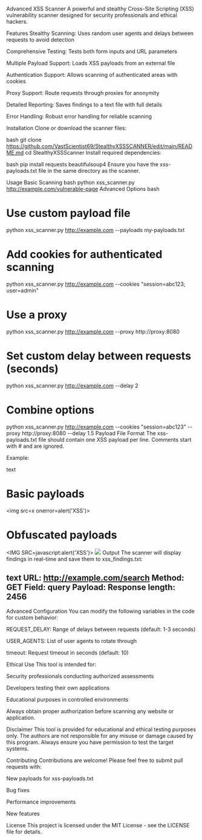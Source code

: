 Advanced XSS Scanner
A powerful and stealthy Cross-Site Scripting (XSS) vulnerability scanner designed for security professionals and ethical hackers.

Features
Stealthy Scanning: Uses random user agents and delays between requests to avoid detection

Comprehensive Testing: Tests both form inputs and URL parameters

Multiple Payload Support: Loads XSS payloads from an external file

Authentication Support: Allows scanning of authenticated areas with cookies

Proxy Support: Route requests through proxies for anonymity

Detailed Reporting: Saves findings to a text file with full details

Error Handling: Robust error handling for reliable scanning

Installation
Clone or download the scanner files:

bash
git clone https://github.com/VastScientist69/StealthyXSSSCANNER/edit/main/README.md
cd StealthyXSSScanner
Install required dependencies:

bash
pip install requests beautifulsoup4
Ensure you have the xss-payloads.txt file in the same directory as the scanner.

Usage
Basic Scanning
bash
python xss_scanner.py http://example.com/vulnerable-page
Advanced Options
bash
# Use custom payload file
python xss_scanner.py http://example.com --payloads my-payloads.txt

# Add cookies for authenticated scanning
python xss_scanner.py http://example.com --cookies "session=abc123; user=admin"

# Use a proxy
python xss_scanner.py http://example.com --proxy http://proxy:8080

# Set custom delay between requests (seconds)
python xss_scanner.py http://example.com --delay 2

# Combine options
python xss_scanner.py http://example.com --cookies "session=abc123" --proxy http://proxy:8080 --delay 1.5
Payload File Format
The xss-payloads.txt file should contain one XSS payload per line. Comments start with # and are ignored.

Example:

text
# Basic payloads
<script>alert('XSS')</script>
<img src=x onerror=alert('XSS')>

# Obfuscated payloads
<IMG SRC=javascript:alert('XSS')>
<IMG SRC=&#106;&#97;&#118;&#97;&#115;&#99;&#114;&#105;&#112;&#116;&#58;&#97;&#108;&#101;&#114;&#116;&#40;&#39;&#88;&#83;&#83;&#39;&#41;>
Output
The scanner will display findings in real-time and save them to xss_findings.txt:

text
URL: http://example.com/search
Method: GET
Field: query
Payload: <script>alert('XSS')</script>
Response length: 2456
--------------------------------------------------
Advanced Configuration
You can modify the following variables in the code for custom behavior:

REQUEST_DELAY: Range of delays between requests (default: 1-3 seconds)

USER_AGENTS: List of user agents to rotate through

timeout: Request timeout in seconds (default: 10)

Ethical Use
This tool is intended for:

Security professionals conducting authorized assessments

Developers testing their own applications

Educational purposes in controlled environments

Always obtain proper authorization before scanning any website or application.

Disclaimer
This tool is provided for educational and ethical testing purposes only. The authors are not responsible for any misuse or damage caused by this program. Always ensure you have permission to test the target systems.

Contributing
Contributions are welcome! Please feel free to submit pull requests with:

New payloads for xss-payloads.txt

Bug fixes

Performance improvements

New features

License
This project is licensed under the MIT License - see the LICENSE file for details.

